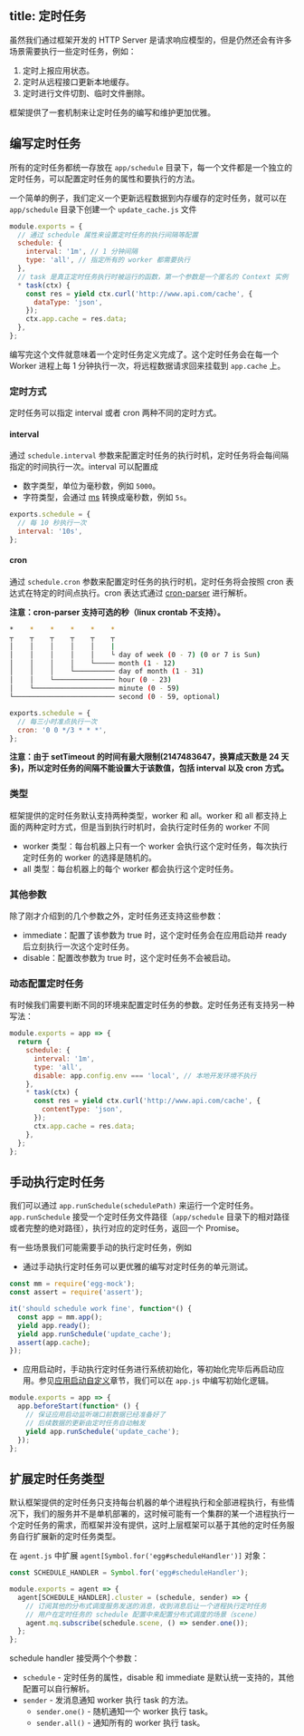 title: 定时任务
---

虽然我们通过框架开发的 HTTP Server 是请求响应模型的，但是仍然还会有许多场景需要执行一些定时任务，例如：

1. 定时上报应用状态。
1. 定时从远程接口更新本地缓存。
1. 定时进行文件切割、临时文件删除。

框架提供了一套机制来让定时任务的编写和维护更加优雅。

## 编写定时任务

所有的定时任务都统一存放在 `app/schedule` 目录下，每一个文件都是一个独立的定时任务，可以配置定时任务的属性和要执行的方法。

一个简单的例子，我们定义一个更新远程数据到内存缓存的定时任务，就可以在 `app/schedule` 目录下创建一个 `update_cache.js` 文件

```js
module.exports = {
  // 通过 schedule 属性来设置定时任务的执行间隔等配置
  schedule: {
    interval: '1m', // 1 分钟间隔
    type: 'all', // 指定所有的 worker 都需要执行
  },
  // task 是真正定时任务执行时被运行的函数，第一个参数是一个匿名的 Context 实例
  * task(ctx) {
    const res = yield ctx.curl('http://www.api.com/cache', {
      dataType: 'json',
    });
    ctx.app.cache = res.data;
  },
};
```

编写完这个文件就意味着一个定时任务定义完成了。这个定时任务会在每一个 Worker 进程上每 1 分钟执行一次，将远程数据请求回来挂载到 `app.cache` 上。

### 定时方式

定时任务可以指定 interval 或者 cron 两种不同的定时方式。

#### interval

通过 `schedule.interval` 参数来配置定时任务的执行时机，定时任务将会每间隔指定的时间执行一次。interval 可以配置成

- 数字类型，单位为毫秒数，例如 `5000`。
- 字符类型，会通过 [ms](https://github.com/zeit/ms) 转换成毫秒数，例如 `5s`。

```js
exports.schedule = {
  // 每 10 秒执行一次
  interval: '10s',
};
```

#### cron

通过 `schedule.cron` 参数来配置定时任务的执行时机，定时任务将会按照 cron 表达式在特定的时间点执行。cron 表达式通过 [cron-parser](https://github.com/harrisiirak/cron-parser) 进行解析。

**注意：cron-parser 支持可选的秒（linux crontab 不支持）。**

```bash
*    *    *    *    *    *
┬    ┬    ┬    ┬    ┬    ┬
│    │    │    │    │    |
│    │    │    │    │    └ day of week (0 - 7) (0 or 7 is Sun)
│    │    │    │    └───── month (1 - 12)
│    │    │    └────────── day of month (1 - 31)
│    │    └─────────────── hour (0 - 23)
│    └──────────────────── minute (0 - 59)
└───────────────────────── second (0 - 59, optional)
```

```js
exports.schedule = {
  // 每三小时准点执行一次
  cron: '0 0 */3 * * *',
};
```

**注意：由于 setTimeout 的时间有最大限制(2147483647，换算成天数是 24 天多)，所以定时任务的间隔不能设置大于该数值，包括 interval 以及 cron 方式。**

### 类型

框架提供的定时任务默认支持两种类型，worker 和 all。worker 和 all 都支持上面的两种定时方式，但是当到执行时机时，会执行定时任务的 worker 不同

- worker 类型：每台机器上只有一个 worker 会执行这个定时任务，每次执行定时任务的 worker 的选择是随机的。
- all 类型：每台机器上的每个 worker 都会执行这个定时任务。

### 其他参数

除了刚才介绍到的几个参数之外，定时任务还支持这些参数：

- immediate：配置了该参数为 true 时，这个定时任务会在应用启动并 ready 后立刻执行一次这个定时任务。
- disable：配置改参数为 true 时，这个定时任务不会被启动。

### 动态配置定时任务

有时候我们需要判断不同的环境来配置定时任务的参数。定时任务还有支持另一种写法：

```js
module.exports = app => {
  return {
    schedule: {
      interval: '1m',
      type: 'all',
      disable: app.config.env === 'local', // 本地开发环境不执行
    },
    * task(ctx) {
      const res = yield ctx.curl('http://www.api.com/cache', {
        contentType: 'json',
      });
      ctx.app.cache = res.data;
    },
  };
};
```

## 手动执行定时任务

我们可以通过 `app.runSchedule(schedulePath)` 来运行一个定时任务。`app.runSchedule` 接受一个定时任务文件路径（`app/schedule` 目录下的相对路径或者完整的绝对路径），执行对应的定时任务，返回一个 Promise。

有一些场景我们可能需要手动的执行定时任务，例如

- 通过手动执行定时任务可以更优雅的编写对定时任务的单元测试。

```js
const mm = require('egg-mock');
const assert = require('assert');

it('should schedule work fine', function*() {
  const app = mm.app();
  yield app.ready();
  yield app.runSchedule('update_cache');
  assert(app.cache);
});
```

- 应用启动时，手动执行定时任务进行系统初始化，等初始化完毕后再启动应用。参见[应用启动自定义](./app-start.md)章节，我们可以在 `app.js` 中编写初始化逻辑。

```js
module.exports = app => {
  app.beforeStart(function* () {
    // 保证应用启动监听端口前数据已经准备好了
    // 后续数据的更新由定时任务自动触发
    yield app.runSchedule('update_cache');
  });
};
```

## 扩展定时任务类型

默认框架提供的定时任务只支持每台机器的单个进程执行和全部进程执行，有些情况下，我们的服务并不是单机部署的，这时候可能有一个集群的某一个进程执行一个定时任务的需求，而框架并没有提供，这时上层框架可以基于其他的定时任务服务自行扩展新的定时任务类型。

在 `agent.js` 中扩展 `agent[Symbol.for('egg#scheduleHandler')]` 对象：

```js
const SCHEDULE_HANDLER = Symbol.for('egg#scheduleHandler');

module.exports = agent => {
  agent[SCHEDULE_HANDLER].cluster = (schedule, sender) => {
    // 订阅其他的分布式调度服务发送的消息，收到消息后让一个进程执行定时任务
    // 用户在定时任务的 schedule 配置中来配置分布式调度的场景（scene）
    agent.mq.subscribe(schedule.scene, () => sender.one());
  };
};
```

schedule handler 接受两个个参数：

- `schedule` - 定时任务的属性，disable 和 immediate 是默认统一支持的，其他配置可以自行解析。
- `sender` - 发消息通知 worker 执行 task 的方法。
  - `sender.one()` - 随机通知一个 worker 执行 task。
  - `sender.all()` - 通知所有的 worker 执行 task。
